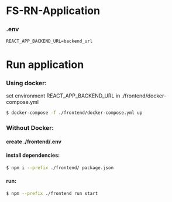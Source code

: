 # FS-RN-Application

### .env
```
REACT_APP_BACKEND_URL=backend_url
```

# Run application


### Using docker:
set environment REACT_APP_BACKEND_URL in ./frontend/docker-compose.yml
```bash
$ docker-compose -f ./frontend/docker-compose.yml up
```

### Without Docker:

#### create ./frontend/.env
#### install dependencies:
```bash
$ npm i --prefix ./frontend/ package.json
```

#### run:
```bash
$ npm --prefix ./frontend run start
```
